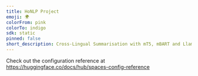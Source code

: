 ```yaml
---
title: HoNLP Project
emoji: 🌍
colorFrom: pink
colorTo: indigo
sdk: static
pinned: false
short_description: Cross-Lingual Summarisation with mT5, mBART and Llama3.2-1B
---
```


Check out the configuration reference at https://huggingface.co/docs/hub/spaces-config-reference
